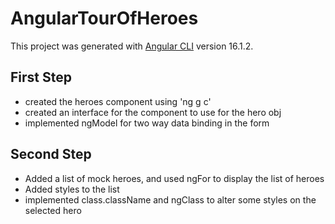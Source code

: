 # AngularTourOfHeroes

This project was generated with [Angular CLI](https://github.com/angular/angular-cli) version 16.1.2.

## First Step
- created the heroes component using 'ng g c'
- created an interface for the component to use for the hero obj
- implemented ngModel for two way data binding in the form
## Second Step
- Added a list of mock heroes, and used ngFor to display the list of heroes
- Added styles to the list
- implemented class.className and ngClass to alter some styles on the selected hero
